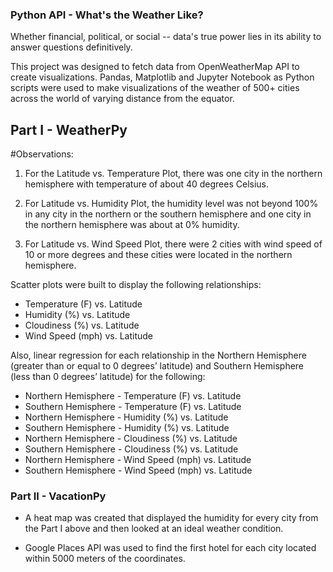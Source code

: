 ### Python API - What's the Weather Like?


Whether financial, political, or social -- data's true power lies in its ability to answer questions definitively. 

This project was designed to fetch data from OpenWeatherMap API to create visualizations. Pandas, Matplotlib and Jupyter Notebook as Python scripts were used to make visualizations of the weather of 500+ cities across the world of varying distance from the equator.


## Part I - WeatherPy

#Observations:

1. For the Latitude vs. Temperature Plot, there was one city in the northern hemisphere with temperature of about 40 degrees Celsius.

2. For Latitude vs. Humidity Plot, the humidity level was not beyond 100% in any city in the northern or the southern hemisphere and one city in the northern hemisphere was about at 0% humidity.

3. For Latitude vs. Wind Speed Plot, there were 2 cities with wind speed of 10 or more degrees and these cities were located in the northern hemisphere.

Scatter plots were built to display the following relationships:

* Temperature (F) vs. Latitude
* Humidity (%) vs. Latitude
* Cloudiness (%) vs. Latitude
* Wind Speed (mph) vs. Latitude

Also, linear regression for each relationship in the Northern Hemisphere (greater than or equal to 0 degrees’ latitude) and Southern Hemisphere (less than 0 degrees’ latitude) for the following:

* Northern Hemisphere - Temperature (F) vs. Latitude
* Southern Hemisphere - Temperature (F) vs. Latitude
* Northern Hemisphere - Humidity (%) vs. Latitude
* Southern Hemisphere - Humidity (%) vs. Latitude
* Northern Hemisphere - Cloudiness (%) vs. Latitude
* Southern Hemisphere - Cloudiness (%) vs. Latitude
* Northern Hemisphere - Wind Speed (mph) vs. Latitude
* Southern Hemisphere - Wind Speed (mph) vs. Latitude


### Part II - VacationPy

* A heat map was created that displayed the humidity for every city from the Part I above and then looked at an ideal weather condition. 

* Google Places API was used to find the first hotel for each city located within 5000 meters of the coordinates.


